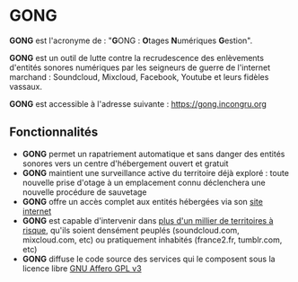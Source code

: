 # GONG

**GONG** est l'acronyme de : "**G**ONG : **O**tages **N**umériques **G**estion".

**GONG** est un outil de lutte contre la recrudescence des enlèvements d'entités sonores numériques par les seigneurs de guerre de l'internet marchand : Soundcloud, Mixcloud, Facebook, Youtube et leurs fidèles vassaux.

**GONG** est accessible à l'adresse suivante : <https://gong.incongru.org>

## Fonctionnalités

- **GONG** permet un rapatriement automatique et sans danger des entités sonores vers un centre d'hébergement ouvert et gratuit
- **GONG** maintient une surveillance active du territoire déjà exploré : toute nouvelle prise d'otage à un emplacement connu déclenchera une nouvelle procédure de sauvetage
- **GONG** offre un accès complet aux entités hébergées via son [site internet](https://gong.incongru.org)
- **GONG** est capable d'intervenir dans [plus d'un millier de territoires à risque](https://github.com/ytdl-org/youtube-dl/tree/master/youtube_dl/extractor), qu'ils soient densément peuplés (soundcloud.com, mixcloud.com, etc) ou pratiquement inhabités (france2.fr, tumblr.com, etc)
- **GONG** diffuse le code source des services qui le composent sous la licence libre [GNU Affero GPL v3](https://www.gnu.org/licenses/agpl-3.0.html)
